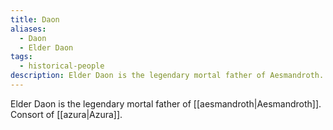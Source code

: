 ```yaml
---
title: Daon
aliases:
  - Daon
  - Elder Daon
tags:
  - historical-people
description: Elder Daon is the legendary mortal father of Aesmandroth.
---
```

Elder Daon is the legendary mortal father of [[aesmandroth|Aesmandroth]]. Consort of [[azura|Azura]].